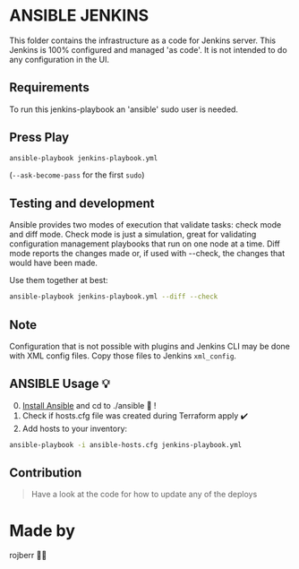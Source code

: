 # ANSIBLE JENKINS

This folder contains the infrastructure as a code for Jenkins server.
This Jenkins is 100% configured and managed 'as code'.
It is not intended to do any configuration in the UI.

## Requirements

To run this jenkins-playbook an 'ansible' sudo user is needed.

## Press Play

```bash
ansible-playbook jenkins-playbook.yml
```

(`--ask-become-pass` for the first `sudo`)

## Testing and development

Ansible provides two modes of execution that validate tasks: check mode and diff mode.
Check mode is just a simulation, great for validating configuration management playbooks that run on one node at a time.
Diff mode reports the changes made or, if used with --check, the changes that would have been made.

Use them together at best:

```bash
ansible-playbook jenkins-playbook.yml --diff --check
```

## Note

Configuration that is not possible with plugins and Jenkins CLI may be done with XML config files.
Copy those files to Jenkins `xml_config`.

## ANSIBLE Usage 💡

0. [Install Ansible](https://docs.ansible.com/ansible/latest/installation_guide/intro_installation.html) and cd to ./ansible 📁 !
1. Check if hosts.cfg file was created during Terraform apply ✔️
2. Add hosts to your inventory:

```bash
ansible-playbook -i ansible-hosts.cfg jenkins-playbook.yml
```

## Contribution

> Have a look at the code for how to update any of the deploys

# Made by

rojberr 👷‍♂️
